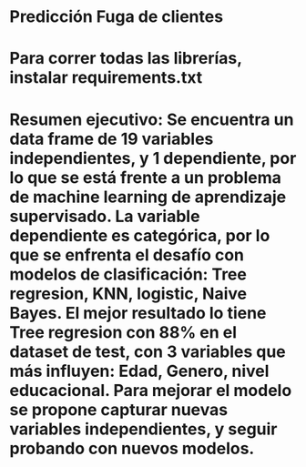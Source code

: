 # Predicción Fuga de clientes
# Para correr todas las librerías, instalar requirements.txt
# Resumen ejecutivo: Se encuentra un data frame de 19 variables independientes, y 1 dependiente, por lo que se está frente a un problema de machine learning de aprendizaje supervisado. La variable dependiente es categórica, por lo que se enfrenta el desafío con modelos de clasificación: Tree regresion, KNN, logistic, Naive Bayes. El mejor resultado lo tiene Tree regresion con 88% en el dataset de test, con 3 variables que más influyen: Edad, Genero, nivel educacional. Para mejorar el modelo se propone capturar nuevas variables independientes, y seguir probando con nuevos modelos.
